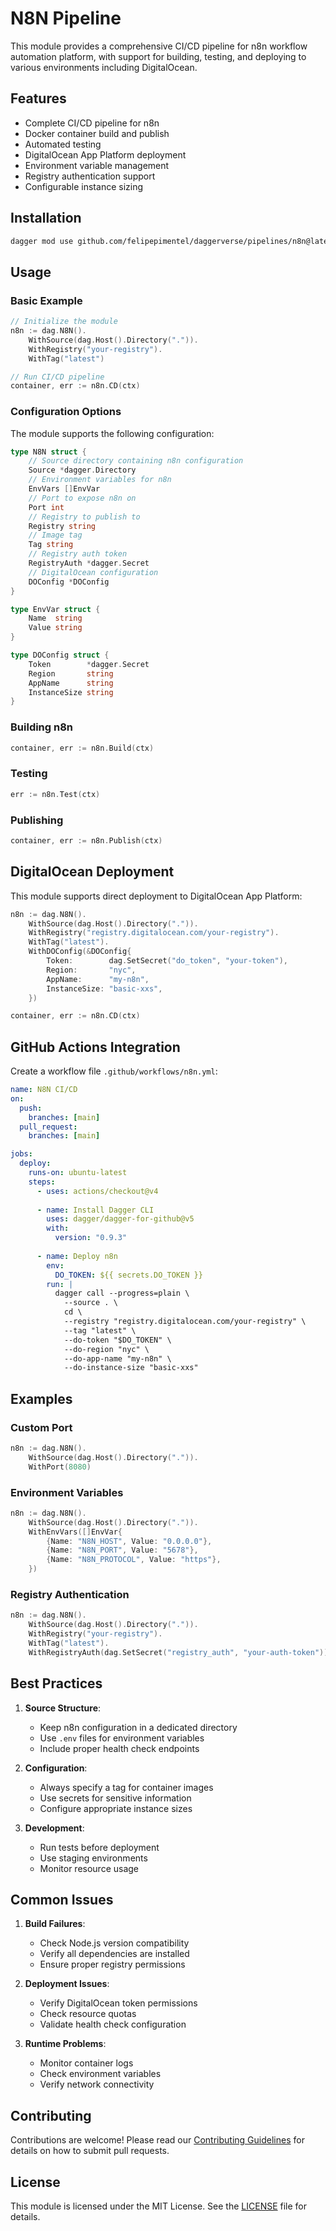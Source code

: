 # N8N Pipeline

This module provides a comprehensive CI/CD pipeline for n8n workflow automation platform, with support for building, testing, and deploying to various environments including DigitalOcean.

## Features

- Complete CI/CD pipeline for n8n
- Docker container build and publish
- Automated testing
- DigitalOcean App Platform deployment
- Environment variable management
- Registry authentication support
- Configurable instance sizing

## Installation

```bash
dagger mod use github.com/felipepimentel/daggerverse/pipelines/n8n@latest
```

## Usage

### Basic Example

```go
// Initialize the module
n8n := dag.N8N().
    WithSource(dag.Host().Directory(".")).
    WithRegistry("your-registry").
    WithTag("latest")

// Run CI/CD pipeline
container, err := n8n.CD(ctx)
```

### Configuration Options

The module supports the following configuration:

```go
type N8N struct {
    // Source directory containing n8n configuration
    Source *dagger.Directory
    // Environment variables for n8n
    EnvVars []EnvVar
    // Port to expose n8n on
    Port int
    // Registry to publish to
    Registry string
    // Image tag
    Tag string
    // Registry auth token
    RegistryAuth *dagger.Secret
    // DigitalOcean configuration
    DOConfig *DOConfig
}

type EnvVar struct {
    Name  string
    Value string
}

type DOConfig struct {
    Token        *dagger.Secret
    Region       string
    AppName      string
    InstanceSize string
}
```

### Building n8n

```go
container, err := n8n.Build(ctx)
```

### Testing

```go
err := n8n.Test(ctx)
```

### Publishing

```go
container, err := n8n.Publish(ctx)
```

## DigitalOcean Deployment

This module supports direct deployment to DigitalOcean App Platform:

```go
n8n := dag.N8N().
    WithSource(dag.Host().Directory(".")).
    WithRegistry("registry.digitalocean.com/your-registry").
    WithTag("latest").
    WithDOConfig(&DOConfig{
        Token:        dag.SetSecret("do_token", "your-token"),
        Region:       "nyc",
        AppName:      "my-n8n",
        InstanceSize: "basic-xxs",
    })

container, err := n8n.CD(ctx)
```

## GitHub Actions Integration

Create a workflow file `.github/workflows/n8n.yml`:

```yaml
name: N8N CI/CD
on:
  push:
    branches: [main]
  pull_request:
    branches: [main]

jobs:
  deploy:
    runs-on: ubuntu-latest
    steps:
      - uses: actions/checkout@v4
      
      - name: Install Dagger CLI
        uses: dagger/dagger-for-github@v5
        with:
          version: "0.9.3"
      
      - name: Deploy n8n
        env:
          DO_TOKEN: ${{ secrets.DO_TOKEN }}
        run: |
          dagger call --progress=plain \
            --source . \
            cd \
            --registry "registry.digitalocean.com/your-registry" \
            --tag "latest" \
            --do-token "$DO_TOKEN" \
            --do-region "nyc" \
            --do-app-name "my-n8n" \
            --do-instance-size "basic-xxs"
```

## Examples

### Custom Port

```go
n8n := dag.N8N().
    WithSource(dag.Host().Directory(".")).
    WithPort(8080)
```

### Environment Variables

```go
n8n := dag.N8N().
    WithSource(dag.Host().Directory(".")).
    WithEnvVars([]EnvVar{
        {Name: "N8N_HOST", Value: "0.0.0.0"},
        {Name: "N8N_PORT", Value: "5678"},
        {Name: "N8N_PROTOCOL", Value: "https"},
    })
```

### Registry Authentication

```go
n8n := dag.N8N().
    WithSource(dag.Host().Directory(".")).
    WithRegistry("your-registry").
    WithTag("latest").
    WithRegistryAuth(dag.SetSecret("registry_auth", "your-auth-token"))
```

## Best Practices

1. **Source Structure**:
   - Keep n8n configuration in a dedicated directory
   - Use `.env` files for environment variables
   - Include proper health check endpoints

2. **Configuration**:
   - Always specify a tag for container images
   - Use secrets for sensitive information
   - Configure appropriate instance sizes

3. **Development**:
   - Run tests before deployment
   - Use staging environments
   - Monitor resource usage

## Common Issues

1. **Build Failures**:
   - Check Node.js version compatibility
   - Verify all dependencies are installed
   - Ensure proper registry permissions

2. **Deployment Issues**:
   - Verify DigitalOcean token permissions
   - Check resource quotas
   - Validate health check configuration

3. **Runtime Problems**:
   - Monitor container logs
   - Check environment variables
   - Verify network connectivity

## Contributing

Contributions are welcome! Please read our [Contributing Guidelines](../CONTRIBUTING.md) for details on how to submit pull requests.

## License

This module is licensed under the MIT License. See the [LICENSE](../LICENSE) file for details. 